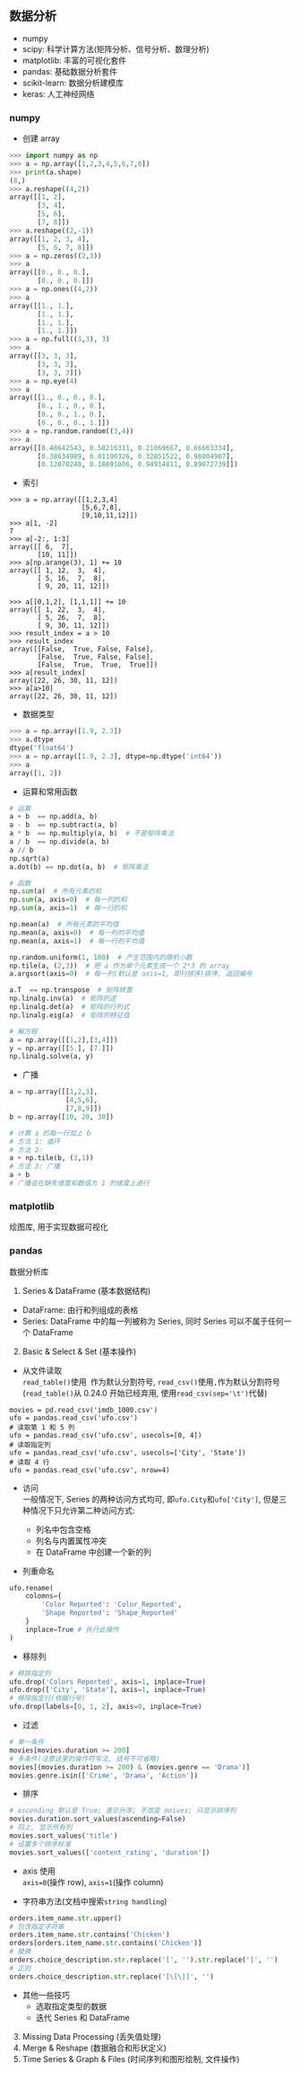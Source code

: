 ## 数据分析
* numpy
* scipy: 科学计算方法(矩阵分析、信号分析、数理分析)
* matplotlib: 丰富的可视化套件
* pandas: 基础数据分析套件
* scikit-learn: 数据分析建模库
* keras: 人工神经网络

### numpy
- 创建 array
```python
>>> import numpy as np
>>> a = np.array([1,2,3,4,5,6,7,8])
>>> print(a.shape)
(8,)
>>> a.reshape((4,2))
array([[1, 2],
       [3, 4],
       [5, 6],
       [7, 8]])
>>> a.reshape((2,-1))
array([[1, 2, 3, 4],
       [5, 6, 7, 8]])
>>> a = np.zeros((2,3))
>>> a
array([[0., 0., 0.],
       [0., 0., 0.]])
>>> a = np.ones((4,2))
>>> a
array([[1., 1.],
       [1., 1.],
       [1., 1.],
       [1., 1.]])
>>> a = np.full((3,3), 3)
>>> a
array([[3, 3, 3],
       [3, 3, 3],
       [3, 3, 3]])
>>> a = np.eye(4)
>>> a
array([[1., 0., 0., 0.],
       [0., 1., 0., 0.],
       [0., 0., 1., 0.],
       [0., 0., 0., 1.]])
>>> a = np.random.random((3,4))
>>> a
array([[0.48642543, 0.58216311, 0.21069667, 0.66663334],
       [0.38634989, 0.01190326, 0.32851522, 0.98804907],
       [0.12070248, 0.18891006, 0.94914811, 0.89072739]])
```

- 索引
```python3
>>> a = np.array([[1,2,3,4]
                  [5,6,7,8],
                  [9,10,11,12]])
>>> a[1, -2]
7
>>> a[-2:, 1:3]
array([[ 6,  7],
       [10, 11]])
>>> a[np.arange(3), 1] += 10
array([[ 1, 12,  3,  4],
       [ 5, 16,  7,  8],
       [ 9, 20, 11, 12]])

>>> a[[0,1,2], [1,1,1]] += 10
array([[ 1, 22,  3,  4],
       [ 5, 26,  7,  8],
       [ 9, 30, 11, 12]])
>>> result_index = a > 10
>>> result_index
array([[False,  True, False, False],
       [False,  True, False, False],
       [False,  True,  True,  True]])
>>> a[result_index]
array([22, 26, 30, 11, 12])
>>> a[a>10]
array([22, 26, 30, 11, 12])
```

- 数据类型
```python
>>> a = np.array([1.9, 2.3])
>>> a.dtype
dtype('float64')
>>> a = np.array([1.9, 2.3], dtype=np.dtype('int64'))
>>> a
array([1, 2])
```

- 运算和常用函数
```python
# 运算
a + b  == np.add(a, b)
a - b  == np.subtract(a, b)
a * b  == np.multiply(a, b)  # 不是矩阵乘法
a / b  == np.divide(a, b)
a // b
np.sqrt(a)
a.dot(b) == np.dot(a, b)  # 矩阵乘法

# 函数
np.sum(a)  # 所有元素的和
np.sum(a, axis=0)  # 每一列的和
np.sum(a, axis=1)  # 每一行的和

np.mean(a)  # 所有元素的平均值
np.mean(a, axis=0)  # 每一列的平均值
np.mean(a, axis=1)  # 每一行的平均值

np.random.uniform(1, 100)  # 产生范围内的随机小数
np.tile(a, (2,3))  # 把 a 作为单个元素生成一个 2*3 的 array
a.argsort(axis=0)  # 每一列(默认是 axis=1, 即行排序)排序, 返回编号

a.T  == np.transpose  # 矩阵转置
np.linalg.inv(a)  # 矩阵的逆
np.linalg.det(a)  # 矩阵的行列式
np.linalg.eig(a)  # 矩阵的特征值

# 解方程
a = np.array([[1,2],[3,4]])
y = np.array([[5.], [7.]])
np.linalg.solve(a, y)
```

- 广播
```python
a = np.array([[1,2,3],
              [4,5,6],
              [7,8,9]])
b = np.array([10, 20, 30])

# 计算 a 的每一行加上 b
# 方法 1: 循环
# 方法 2:
a + np.tile(b, (3,1))
# 方法 3: 广播
a + b
# 广播会在缺失维度和数值为 1 的维度上进行
```

### matplotlib

绘图库, 用于实现数据可视化

### pandas

数据分析库

1. Series & DataFrame (基本数据结构)

* DataFrame: 由行和列组成的表格
* Series: DataFrame 中的每一列被称为 Series, 同时 Series 可以不属于任何一个 DataFrame

2. Basic & Select & Set (基本操作)

* 从文件读取  
`read_table()`使用` `作为默认分割符号, `read_csv()`使用`,`作为默认分割符号(`read_table()`从 0.24.0 开始已经弃用, 使用`read_csv(sep='\t')`代替)

```
movies = pd.read_csv('imdb_1000.csv')
ufo = pandas.read_csv('ufo.csv')
# 读取第 1 和 5 列
ufo = pandas.read_csv('ufo.csv', usecols=[0, 4])
# 读取指定列
ufo = pandas.read_csv('ufo.csv', usecols=['City', 'State'])
# 读取 4 行
ufo = pandas.read_csv('ufo.csv', nrow=4)
```
* 访问  
一般情况下, Series 的两种访问方式均可, 即`ufo.City`和`ufo['City']`, 但是三种情况下只允许第二种访问方式:
    - 列名中包含空格
    - 列名与内置属性冲突
    - 在 DataFrame 中创建一个新的列

* 列重命名  
```python
ufo.rename(
    colomns={
        'Color Reported': 'Color_Reported',
        'Shape Reported': 'Shape_Reported'
    }
    inplace=True # 执行此操作
)
```

* 移除列  
```python
# 移除指定列
ufo.drop('Colors Reported', axis=1, inplace=True)
ufo.drop(['City', 'State'], axis=1, inplace=True)
# 移除指定行(依据行号)
ufo.drop(labels=[0, 1, 2], axis=0, inplace=True)
```

* 过滤  
```python
# 单一条件
movies[movies.duration >= 200]
# 多条件(注意这里的操作符写法, 括号不可省略)
movies[(movies.duration >= 200) & (movies.genre == 'Drama')]
movies.genre.isin(['Crime', 'Drama', 'Action'])
```

* 排序  
```python
# ascending 默认是 True; 表示升序; 不改变 moives; 只显示排序列
movies.duration.sort_values(ascending=False)
# 同上, 显示所有列
movies.sort_values('title')
# 设置多个排序标准
movies.sort_values(['content_rating', 'duration'])

```

* axis 使用  
`axis=0`(操作 row), `axis=1`(操作 column)

* 字符串方法(文档中搜索`string handling`)  
```python
orders.item_name.str.upper()
# 包含指定字符串
orders.item_name.str.contains('Chicken')
orders[orders.item_name.str.contains('Chicken')]
# 替换
orders.choice_description.str.replace('[', '').str.replace(']', '')
# 正则
orders.choice_description.str.replace('[\[\]]', '')
```

* 其他一些技巧
    - 选取指定类型的数据
    - 迭代 Series 和 DataFrame

3. Missing Data Processing (丢失值处理)
4. Merge & Reshape (数据融合和形状定义)
5. Time Series & Graph & Files (时间序列和图形绘制, 文件操作)
